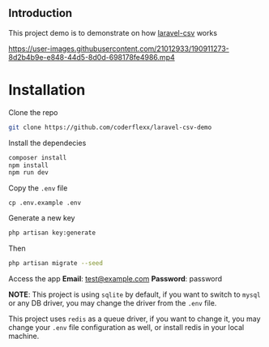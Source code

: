 ## Introduction
This project demo is to demonstrate on how [laravel-csv](https://github.com/coderflexx/laravel-csv) works


https://user-images.githubusercontent.com/21012933/190911273-8d2b4b9e-e848-44d5-8d0d-698178fe4986.mp4



# Installation

Clone the repo

```bash
git clone https://github.com/coderflexx/laravel-csv-demo
```

Install the dependecies
```bash
composer install
npm install
npm run dev
```

Copy the `.env` file
```
cp .env.example .env
```

Generate a new key
```bash
php artisan key:generate
```
Then

```bash
php artisan migrate --seed
```

Access the app
__Email__: test@example.com
__Password__: password

__NOTE__: This project is using `sqlite` by default, if you want to switch to `mysql` or any DB driver, you may change the driver from the `.env` file.

This project uses `redis` as a queue driver, if you want to change it, you may change your `.env` file configuration as well, or install redis in your local machine.
